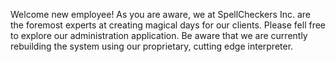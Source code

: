 Welcome new employee! As you are aware, we at SpellCheckers Inc. are the foremost experts at creating magical days for
our clients. Please fell free to explore our administration application. Be aware that we are currently rebuilding the
system using our proprietary, cutting edge interpreter.
